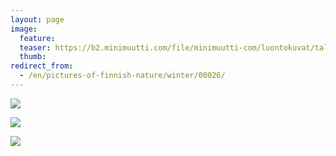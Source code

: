```yaml
---
layout: page
image:
  feature:
  teaser: https://b2.minimuutti.com/file/minimuutti-com/luontokuvat/talvi/2/DS42656-245px.jpg
  thumb:
redirect_from:
  - /en/pictures-of-finnish-nature/winter/00026/
---
```


[![](https://b2.minimuutti.com/file/minimuutti-com/luontokuvat/talvi/2/DS42651-800px.jpg)](https://dl.dropboxusercontent.com/sh/ea1wtnz7z734o12/AABtLpFMTjR6Et7ddS55-Y0Da/luontokuvat/talvi/2/DS42651.jpg)

[![](https://b2.minimuutti.com/file/minimuutti-com/luontokuvat/talvi/2/DS42653-800px.jpg)](https://dl.dropboxusercontent.com/sh/ea1wtnz7z734o12/AACM2CKEO6fXjzGPPol4sG7aa/luontokuvat/talvi/2/DS42653.jpg)

[![](https://b2.minimuutti.com/file/minimuutti-com/luontokuvat/talvi/2/DS42656-800px.jpg)](https://dl.dropboxusercontent.com/sh/ea1wtnz7z734o12/AADjrqYN1eC18Ab6e8iCnaM8a/luontokuvat/talvi/2/DS42656.jpg)
